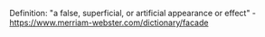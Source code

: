 Definition: "a false, superficial, or artificial appearance or effect" - https://www.merriam-webster.com/dictionary/facade